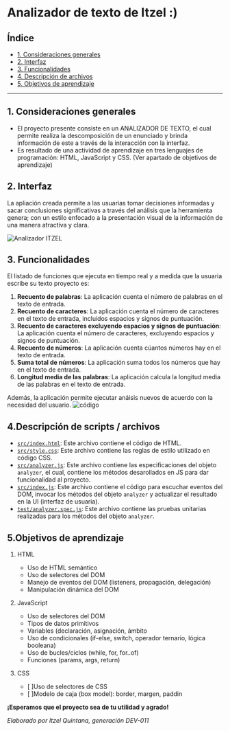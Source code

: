 # Analizador de texto de Itzel :)

## Índice

* [1. Consideraciones generales](#1-consideraciones-generales)
* [2. Interfaz](#2-interfaz)
* [3. Funcionalidades](#3-funcionalidades)
* [4. Descripción de archivos](#4-descripción-de-scripts-/archivos)
* [5. Objetivos de aprendizaje](#5-objetivos-de-aprendizaje)
***

## 1. Consideraciones generales

* El proyecto presente consiste en un ANALIZADOR DE TEXTO, el cual permite realiza la descomposición de un enunciado y brinda información de este a través de la interacción con la interfaz.
* Es resultado de una actividad de aprendizaje en tres lenguajes de programación: HTML, JavaScript y CSS. (Ver apartado de objetivos de aprendizaje)

## 2. Interfaz

La apliación creada permite a las usuarias tomar decisiones informadas y sacar conclusiones significativas a través del análisis que la herramienta genera; con un estilo enfocado a la presentación visual de la información de una manera atractiva y clara. 

![Analizador ITZEL](https://github.com/ItzelQuintana/text-analyzerIQ/assets/142268037/726c90ae-dc75-4ae5-9d36-30702cc4cf45)

## 3. Funcionalidades

El listado de funciones que ejecuta en tiempo real y a medida que la usuaria escribe su texto proyecto es:

1) **Recuento de palabras**: La aplicación cuenta el número de palabras en el texto de entrada.
2) **Recuento de caracteres**: La aplicación cuenta el número de caracteres en el texto de entrada, incluidos espacios y signos de
    puntuación.
3) **Recuento de caracteres excluyendo espacios y signos de puntuación**: La aplicación cuenta el número de caracteres, excluyendo espacios y signos de puntuación.
4) **Recuento de números**: La aplicación cuenta cúantos números hay en el texto de entrada.
5) **Suma total de números**: La aplicación suma todos los números que hay en el texto de entrada.
6) **Longitud media de las palabras**: La aplicación calcula la longitud media de las palabras en el texto de entrada.

Además, la aplicación permite ejecutar anáisis nuevos de acuerdo con la necesidad del usuario. 
![código](https://github.com/ItzelQuintana/text-analyzerIQ/assets/142268037/2288ae95-5176-45cf-a6fd-e025a64535f7)


## 4.Descripción de scripts / archivos

* [`src/index.html`](./src/index.html): Este archivo contiene el código de HTML.
* [`src/style.css`](./src/style.css): Este archivo contiene las reglas de
  estilo utilizado en código CSS.
* [`src/analyzer.js`](./src/analyzer.js): Este archivo contiene las especificaciones del objeto
  `analyzer`, el cual, contiene los métodos desarollados en JS para dar funcionalidad al proyecto.
* [`src/index.js`](./src/index.js): Este archivo contiene el código para escuchar eventos del DOM, invocar
  los métodos del objeto `analyzer` y actualizar el resultado en la UI (interfaz de usuaria).
* [`test/analyzer.spec.js`](./test/analyzer.spec.js): Este archivo contiene las pruebas unitarias realizadas para los métodos del objeto `analyzer`.


## 5.Objetivos de aprendizaje

1) HTML
   - Uso de HTML semántico
   - Uso de selectores del DOM
   - Manejo de eventos del DOM (listeners, propagación, delegación)
   - Manipulación dinámica del DOM

2) JavaScript
   - Uso de selectores del DOM
   - Tipos de datos primitivos
   - Variables (declaración, asignación, ámbito
   - Uso de condicionales (if-else, switch, operador ternario, lógica booleana)
   - Uso de bucles/ciclos (while, for, for..of)
   - Funciones (params, args, return)

3) CSS
   - [ ]Uso de selectores de CSS
   - [ ]Modelo de caja (box model): border, margen, paddin



**¡Esperamos que el proyecto sea de tu utilidad y agrado!**

*Elaborado por Itzel Quintana, generación DEV-011*
